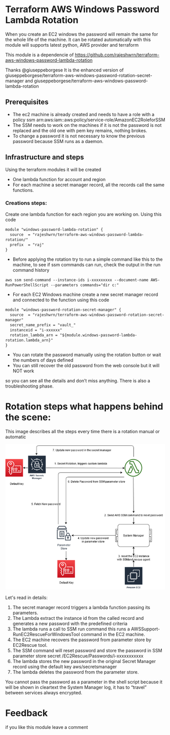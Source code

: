 # Terraform AWS Windows Password Lambda Rotation
When you create an EC2 windows the password will remain the same for the whole life of the machine. It can be rotated automatically with this module
will supports latest python, AWS provider and terraform

This module is a dependencie of https://github.com/rajeshwrn/terraform-aws-windows-password-lambda-rotation

Thanks @giuseppeborgese
It is the enhanced version of giuseppeborgese/terraform-aws-windows-password-rotation-secret-manager and giuseppeborgese/terraform-aws-windows-password-lambda-rotation

## Prerequisites

* The ec2 machine is already created and needs to have a role with a policy ssm arn:aws:iam::aws:policy/service-role/AmazonEC2RoleforSSM
* The SSM needs to work on the machines if it is not the password is not replaced and the old one with pem key remains, nothing brokes.
* To change a password it is not necessary to know the previous password because SSM runs as a daemon.

## Infrastructure and steps
Using the terraform modules it will be created

* One lambda function for account and region
* For each machine a secret manager record, all the records call the same functions.

### Creations steps:
Create one lambda function for each region you are working on. Using this code

``` hcl
module "windows-password-lambda-rotation" {
  source  = "rajeshwrn/terraform-aws-windows-password-lambda-rotation/"
  prefix  = "raj"
}
```
* Before applying the rotation try to run a simple command like this to the machine, to see if ssm commands can run, check the output in the run command history

``` hcl
aws ssm send-command --instance-ids i-xxxxxxxxx --document-name AWS-RunPowerShellScript --parameters commands="dir c:"
``` 

* For each EC2 Windows machine create a new secret manager record and connected to the function using this code

``` hcl
module "windows-password-rotation-secret-manager" {
  source  = "rajeshwrn/terraform-aws-windows-password-rotation-secret-manager"
  secret_name_prefix = "vault_"
  instanceid = "i-xxxxxx"
  rotation_lambda_arn = "${module.windows-password-lambda-rotation.lambda_arn}"
}
``` 
* You can rotate the password manually using the rotation button or wait the numbers of days defined
* You can still recover the old password from the web console but it will NOT work


so you can see all the details and don’t miss anything. There is also a troubleshooting phase.

# Rotation steps what happens behind the scene:
This image describes all the steps every time there is a rotation manual or automatic

![solution](https://raw.githubusercontent.com/rajeshwrn/terraform-aws-windows-password-rotation-secret-manager/main/solution.png)

Let's read in details:

1. The secret manager record triggers a lambda function passing its parameters.
2. The Lambda extract the instance id from the called record and generates a new password with the predefined criteria
3. The lambda runs a call to SSM run command this runs a AWSSupport-RunEC2RescueForWindowsTool command in the EC2 machine.
4. The EC2 machine recovers the password from parameter store by EC2Rescue tool.
5. The SSM command will reset password and store the password in SSM parameter store secret /EC2Rescue/Passwords/i-xxxxxxxxxxx
6. The lambda stores the new password in the original Secret Manager record using the default key aws/secretsmanager
7. The lambda deletes the password from the parameter store.

You cannot pass the password as a parameter in the shell script because it will be shown in cleartext the System Manager log, it has to “travel” between services always encrypted.

# Feedback
if you like this module leave a comment
